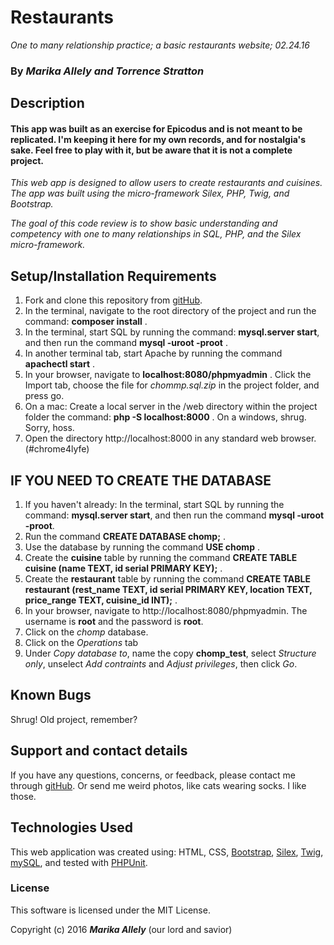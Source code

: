 # Restaurants

_One to many relationship practice; a basic restaurants website; 02.24.16_

### By _**Marika Allely and Torrence Stratton**_

## Description

#### This app was built as an exercise for Epicodus and is not meant to be replicated.  I'm keeping it here for my own records, and for nostalgia's sake.  Feel free to play with it, but be aware that it is not a complete project.

_This web app is designed to allow users to create restaurants and cuisines. The app was built using the micro-framework Silex, PHP, Twig, and Bootstrap._

_The goal of this code review is to show basic understanding and competency with one to many relationships in SQL, PHP, and the Silex micro-framework._


## Setup/Installation Requirements

1. Fork and clone this repository from [gitHub](https://github.com/MBAllely/restuarant_php).
2. In the terminal, navigate to the root directory of the project and run the command: __composer install__ .
3. In the terminal, start SQL by running the command: __mysql.server start__, and then run the command __mysql -uroot -proot__ .
4. In another terminal tab, start Apache by running the command __apachectl start__ .
5. In your browser, navigate to __localhost:8080/phpmyadmin__ . Click the Import tab, choose the file for _chommp.sql.zip_ in the project folder, and press go.
6. On a mac: Create a local server in the /web directory within the project folder  the command: __php -S localhost:8000__ .  On a windows, shrug.  Sorry, hoss.
7. Open the directory http://localhost:8000 in any standard web browser. (#chrome4lyfe)

## IF YOU NEED TO CREATE THE DATABASE

1. If you haven't already: In the terminal, start SQL by running the command: __mysql.server start__, and then run the command __mysql -uroot -proot__.
2. Run the command __CREATE DATABASE chomp;__ .
3. Use the database by running the command __USE chomp__ .
4. Create the __cuisine__ table by running the command __CREATE TABLE cuisine (name TEXT, id serial PRIMARY KEY);__ .
5. Create the __restaurant__ table by running the command __CREATE TABLE restaurant (rest_name TEXT, id serial PRIMARY KEY, location TEXT, price_range TEXT, cuisine_id INT);__ .
6. In your browser, navigate to http://localhost:8080/phpmyadmin.  The username is __root__ and the password is __root__.
7. Click on the _chomp_ database.
8. Click on the _Operations_ tab
9. Under _Copy database to_, name the copy __chomp_test__, select _Structure only_, unselect _Add contraints_ and _Adjust privileges_, then click _Go_.

## Known Bugs

Shrug!  Old project, remember?

## Support and contact details

If you have any questions, concerns, or feedback, please contact me through [gitHub](https://github.com/MBAllely/).
Or send me weird photos, like cats wearing socks.  I like those.

## Technologies Used

This web application was created using:
HTML, CSS, [Bootstrap](http://getbootstrap.com/), [Silex](http://silex.sensiolabs.org/),
[Twig](http://twig.sensiolabs.org/), [mySQL](https://www.mysql.com/),
and tested with [PHPUnit](https://phpunit.de/).

### License

This software is licensed under the MIT License.

Copyright (c) 2016 **_Marika Allely_** (our lord and savior)
